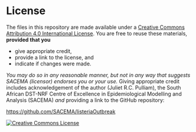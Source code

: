 # License

The files in this repository are made available under a <a rel="license" href="http://creativecommons.org/licenses/by/4.0/">Creative Commons Attribution 4.0 International License</a>. You are free to reuse these materials, **provided that you**

 - give appropriate credit,
 - provide a link to the license, and
 - indicate if changes were made.

 _You may do so in any reasonable manner, but not in any way that suggests SACEMA (licensor) endorses you or your use._ Giving appropriate credit includes acknowledgement of the author (Juliet R.C. Pulliam), the South African DST-NRF Centre of Excellence in Epidemiological Modelling and Analysis (SACEMA) *and* providing a link to the GitHub repository:

<a xmlns:dct="http://purl.org/dc/terms/" href="https://github.com/SACEMA/listeriaOutbreak" rel="dct:source">https://github.com/SACEMA/listeriaOutbreak</a>

<a rel="license" href="http://creativecommons.org/licenses/by/4.0/"><img alt="Creative Commons License" style="border-width:0" src="https://i.creativecommons.org/l/by/4.0/88x31.png" /></a><br />
